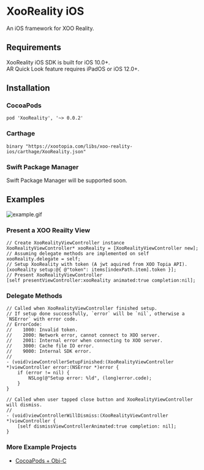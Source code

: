 # XooReality iOS

An iOS framework for XOO Reality.

## Requirements

XooReality iOS SDK is built for iOS 10.0+.  
AR Quick Look feature requires iPadOS or iOS 12.0+.  

## Installation

### CocoaPods

```
pod 'XooReality', '~> 0.0.2'
```

### Carthage

```
binary "https://xootopia.com/libs/xoo-reality-ios/carthage/XooReality.json"
```

### Swift Package Manager

Swift Package Manager will be supported soon.

## Examples

![example.gif](./Images/example.gif)

### Present a XOO Reailty View

```objc
// Create XooRealityViewController instance
XooRealityViewController* xooReality = [XooRealityViewController new];
// Assuming delegate methods are implemented on self
xooReality.delegate = self;
// Setup XooReality with token (A jwt aquired from XOO Topia API).
[xooReality setup:@{ @"token": items[indexPath.item].token }];
// Present XooRealityViewController
[self presentViewController:xooReality animated:true completion:nil];
```

### Delegate Methods

```objc
// Called when XooRealityViewController finished setup.
// If setup done successfully, `error` will be `nil`, otherwise a `NSError` with error code.
// ErrorCode:
//    1000: Invalid token.
//    2000: Network error, cannot connect to XOO server.
//    2001: Internal error when connecting to XOO server.
//    3000: Cache file IO error.
//    9000: Internal SDK error.
//
- (void)viewControllerSetupFinished:(XooRealityViewController *)viewController error:(NSError *)error {
    if (error != nil) {
        NSLog(@"Setup error: %ld", (long)error.code);
    }
}
```

```objc
// Called when user tapped close button and XooRealityViewController will dismiss.
//
- (void)viewControllerWillDismiss:(XooRealityViewController *)viewController {
    [self dismissViewControllerAnimated:true completion: nil];
}

```

### More Example Projects

* [CocoaPods + Obj-C](./Pod-ObjC)
